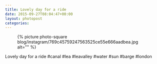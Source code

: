 ```yaml
---
title: Lovely day for a ride
date: 2015-09-27T08:04:47+00:00
layout: photopost
categories:
---
```


<figure class="photo photo--square">
  {% picture photo-square blog/instagram/769c45759247563525ce55e666aadbea.jpg alt="" %}
</figure>

Lovely day for a ride
#canal #lea #leavalley #water #sun #barge #london
